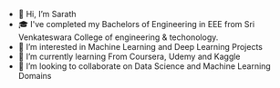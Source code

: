 - 👋 Hi, I’m Sarath
- 🎓 I've completed my Bachelors of Engineering in EEE from Sri Venkateswara College of engineering & techonology.
- 👀 I’m interested in Machine Learning and Deep Learning Projects
- 🌱 I’m currently learning From Coursera, Udemy and Kaggle
- 💞️ I’m looking to collaborate on Data Science and Machine Learning Domains
